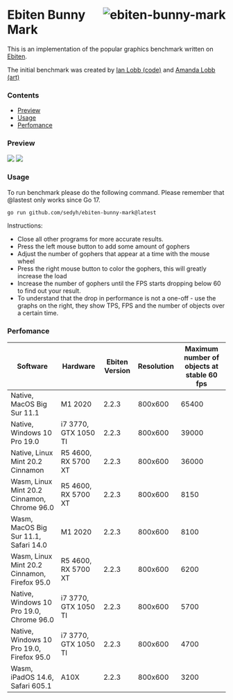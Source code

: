 # <img align="right" src="https://user-images.githubusercontent.com/19890545/147268423-d643c63a-96d2-40d1-9791-6cd842dc5647.png" alt="ebiten-bunny-mark" title="ebiten-bunny-mark" /> Ebiten Bunny Mark

This is an implementation of the popular graphics benchmark written on [Ebiten](https://ebiten.org/).

The initial benchmark was created by [Ian Lobb (code)](http://blog.iainlobb.com/2010/11/display-list-vs-blitting-results.html)
and [Amanda Lobb (art)](http://amandalobb.com/)

### Contents

- [Preview](#preview)
- [Usage](#usage)
- [Perfomance](#perfomance)

### Preview

<img src="https://user-images.githubusercontent.com/19890545/147268942-4c939aee-1c30-42d8-b792-39021fd62568.gif">
<img src="https://user-images.githubusercontent.com/19890545/147268946-e6ff7293-9715-472c-aba1-5dd04690d79c.gif">

### Usage

To run benchmark please do the following command.
Please remember that @lastest only works since Go 17.

```
go run github.com/sedyh/ebiten-bunny-mark@latest
```

Instructions:

- Close all other programs for more accurate results.
- Press the left mouse button to add some amount of gophers 
- Adjust the number of gophers that appear at a time with the mouse wheel
- Press the right mouse button to color the gophers, this will greatly increase the load
- Increase the number of gophers until the FPS starts dropping below 60 to find out your result.
- To understand that the drop in performance is not a one-off - use the graphs on the right, they show TPS, FPS and the number of objects over a certain time.

### Perfomance

| Software                                     | Hardware             | Ebiten Version | Resolution | Maximum number of objects at stable 60 fps |
|----------------------------------------------|----------------------|----------------|------------|--------------------------------------------|
| Native, MacOS Big Sur 11.1                   | M1 2020              | 2.2.3          | 800x600    | 65400                                      |
| Native, Windows 10 Pro 19.0                  | i7 3770, GTX 1050 TI | 2.2.3          | 800x600    | 39000                                      |
| Native, Linux Mint 20.2 Cinnamon             | R5 4600, RX 5700 XT  | 2.2.3          | 800x600    | 36000                                      |
| Wasm, Linux Mint 20.2 Cinnamon, Chrome 96.0  | R5 4600, RX 5700 XT  | 2.2.3          | 800x600    | 8150                                       |
| Wasm, MacOS Big Sur 11.1, Safari 14.0        | M1 2020              | 2.2.3          | 800x600    | 8100                                       |
| Wasm, Linux Mint 20.2 Cinnamon, Firefox 95.0 | R5 4600, RX 5700 XT  | 2.2.3          | 800x600    | 6200                                       |
| Native, Windows 10 Pro 19.0, Chrome 96.0     | i7 3770, GTX 1050 TI | 2.2.3          | 800x600    | 5700                                       |
| Native, Windows 10 Pro 19.0, Firefox 95.0    | i7 3770, GTX 1050 TI | 2.2.3          | 800x600    | 4700                                       |
| Wasm, iPadOS 14.6, Safari 605.1              | A10X                 | 2.2.3          | 800x600    | 3200                                       |
